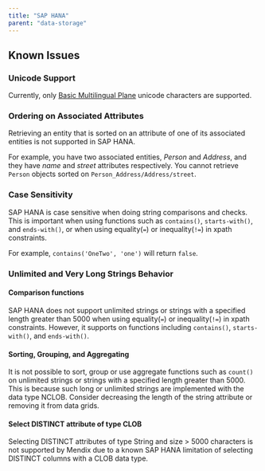 ```yaml
---
title: "SAP HANA"
parent: "data-storage"
---
```


## Known Issues

### Unicode Support

Currently, only [Basic Multilingual Plane](https://en.wikipedia.org/wiki/Plane_(Unicode)#Basic_Multilingual_Plane) unicode characters are supported.

### Ordering on Associated Attributes

Retrieving an entity that is sorted on an attribute of one of its associated entities is not supported in SAP HANA.

For example, you have two associated entities, *Person* and *Address*, and they have *name* and *street* attributes respectively. You cannot retrieve `Person` objects sorted on `Person_Address/Address/street`. 

### Case Sensitivity

SAP HANA is case sensitive when doing string comparisons and checks. This is important when using functions such as `contains()`, `starts-with()`, and `ends-with()`, or when using equality(`=`) or inequality(`!=`) in xpath constraints.

For example, `contains('OneTwo', 'one')` will return `false`.

### Unlimited and Very Long Strings Behavior

#### Comparison functions

 SAP HANA does not support unlimited strings or strings with a specified length greater than 5000 when using equality(`=`) or inequality(`!=`) in xpath constraints. However, it supports on functions including `contains()`, `starts-with()`, and `ends-with()`.

 #### Sorting, Grouping, and Aggregating

 It is not possible to sort, group or use aggregate functions such as `count()` on unlimited strings or strings with a specified length greater than 5000\. This is because such long or unlimited strings are implemented with the data type NCLOB. Consider decreasing the length of the string attribute or removing it from data grids.  

 #### Select DISTINCT attribute of type CLOB

 Selecting DISTINCT attributes of type String and size > 5000 characters is not supported by Mendix due to a known SAP HANA limitation of selecting DISTINCT columns with a CLOB data type.